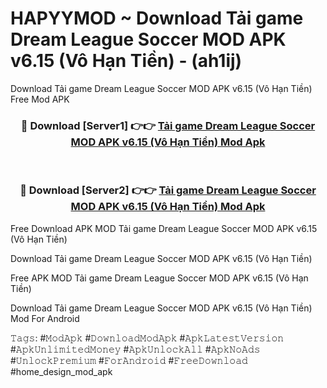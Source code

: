 # HAPYYMOD ~ Download Tải game Dream League Soccer MOD APK v6.15 (Vô Hạn Tiền) - (ah1ij)
Download Tải game Dream League Soccer MOD APK v6.15 (Vô Hạn Tiền) Free Mod APK

<div align="center">
<h3>🔴 Download [Server1] 👉👉 <a href="https://apk-comot.site?title=Tải_game_Dream_League_Soccer_MOD_APK_v6.15_(Vô_Hạn_Tiền)">Tải game Dream League Soccer MOD APK v6.15 (Vô Hạn Tiền) Mod Apk</a></h3><br>

<h3>🔴 Download [Server2] 👉👉 <a href="https://apk-comot.site?title=Tải_game_Dream_League_Soccer_MOD_APK_v6.15_(Vô_Hạn_Tiền)">Tải game Dream League Soccer MOD APK v6.15 (Vô Hạn Tiền) Mod Apk</a></h3>
</div>


Free Download APK MOD Tải game Dream League Soccer MOD APK v6.15 (Vô Hạn Tiền)

Download Tải game Dream League Soccer MOD APK v6.15 (Vô Hạn Tiền) 

Free APK MOD Tải game Dream League Soccer MOD APK v6.15 (Vô Hạn Tiền) 

Download Tải game Dream League Soccer MOD APK v6.15 (Vô Hạn Tiền) Mod For Android

𝚃𝚊𝚐𝚜: #𝙼𝚘𝚍𝙰𝚙𝚔 #𝙳𝚘𝚠𝚗𝚕𝚘𝚊𝚍𝙼𝚘𝚍𝙰𝚙𝚔 #𝙰𝚙𝚔𝙻𝚊𝚝𝚎𝚜𝚝𝚅𝚎𝚛𝚜𝚒𝚘𝚗 #𝙰𝚙𝚔𝚄𝚗𝚕𝚒𝚖𝚒𝚝𝚎𝚍𝙼𝚘𝚗𝚎𝚢 #𝙰𝚙𝚔𝚄𝚗𝚕𝚘𝚌𝚔𝙰𝚕𝚕 #𝙰𝚙𝚔𝙽𝚘𝙰𝚍𝚜 #𝚄𝚗𝚕𝚘𝚌𝚔𝙿𝚛𝚎𝚖𝚒𝚞𝚖 #𝙵𝚘𝚛𝙰𝚗𝚍𝚛𝚘𝚒𝚍 #𝙵𝚛𝚎𝚎𝙳𝚘𝚠𝚗𝚕𝚘𝚊𝚍 #home_design_mod_apk